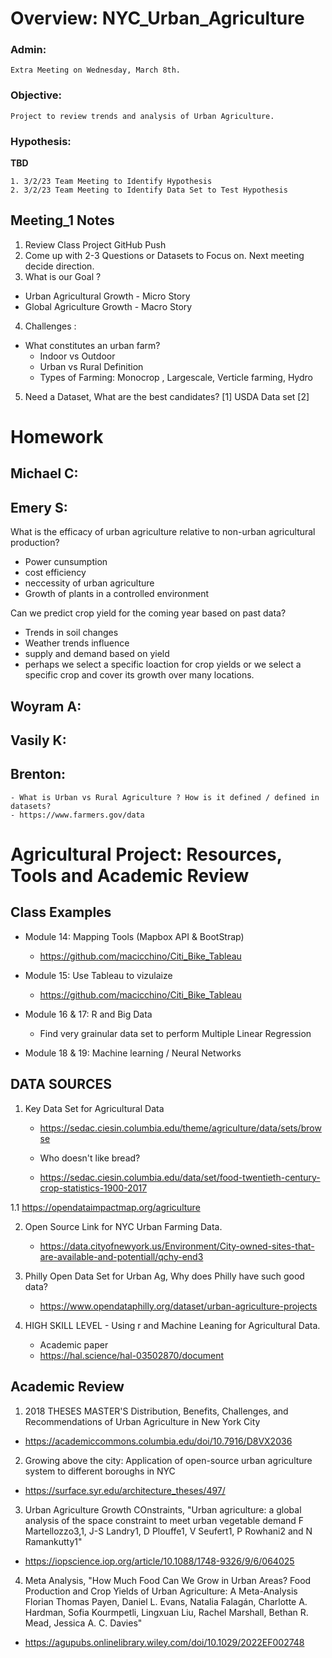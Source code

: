 # Overview: NYC_Urban_Agriculture

### Admin: 
    Extra Meeting on Wednesday, March 8th. 

### Objective:
    Project to review trends and analysis of Urban Agriculture. 

### Hypothesis:

   **TBD**

    1. 3/2/23 Team Meeting to Identify Hypothesis
    2. 3/2/23 Team Meeting to Identify Data Set to Test Hypothesis



## Meeting_1 Notes

1. Review Class Project GitHub Push 
2. Come up with 2-3 Questions or Datasets to Focus on. Next meeting decide direction. 
3. What is our Goal ? 
  -  Urban Agricultural Growth - Micro Story 
  -  Global Agriculture Growth - Macro Story 
4. Challenges : 
  - What constitutes an urban farm? 
      - Indoor vs Outdoor
      - Urban vs Rural Definition 
      - Types of Farming: Monocrop , Largescale, Verticle farming, Hydro
5. Need a Dataset, What are the best candidates? 
      [1] USDA Data set 
      [2] 
  


# Homework

## Michael C:


## Emery S:
What is the efficacy of urban agriculture relative to non-urban agricultural production?
  - Power cunsumption
  - cost efficiency
  - neccessity of urban agriculture
  - Growth of plants in a controlled environment

Can we predict crop yield for the coming year based on past data?
  - Trends in soil changes
  - Weather trends influence
  - supply and demand based on yield
  - perhaps we select a specific loaction for crop yields or we select a specific crop and cover its growth over many locations.


## Woyram A:


## Vasily K: 




## Brenton: 
    - What is Urban vs Rural Agriculture ? How is it defined / defined in datasets? 
    - https://www.farmers.gov/data









# Agricultural Project:   Resources, Tools and Academic Review 


## Class Examples 
- Module 14: Mapping Tools (Mapbox API & BootStrap)
  - https://github.com/macicchino/Citi_Bike_Tableau

- Module 15: Use Tableau to vizulaize
  - https://github.com/macicchino/Citi_Bike_Tableau

- Module 16 & 17: R and Big Data
  - Find very grainular data set to perform Multiple Linear Regression 

- Module 18 & 19: Machine learning / Neural Networks



## DATA SOURCES

1. Key Data Set for Agricultural Data
    - https://sedac.ciesin.columbia.edu/theme/agriculture/data/sets/browse
    
    - Who doesn't like bread? 
    - https://sedac.ciesin.columbia.edu/data/set/food-twentieth-century-crop-statistics-1900-2017

1.1 https://opendataimpactmap.org/agriculture


2. Open Source Link for NYC Urban Farming Data. 
    - https://data.cityofnewyork.us/Environment/City-owned-sites-that-are-available-and-potentiall/qchy-end3
  
  
3. Philly Open Data Set for Urban Ag, Why does Philly have such good data?
    - https://www.opendataphilly.org/dataset/urban-agriculture-projects
 
 
4. HIGH SKILL LEVEL - Using r and Machine Leaning for Agricultural Data. 
    - Academic paper
    - https://hal.science/hal-03502870/document

## Academic Review

1. 2018 THESES MASTER'S Distribution, Benefits, Challenges, and Recommendations of Urban Agriculture in New York City 
  - https://academiccommons.columbia.edu/doi/10.7916/D8VX2036
2. Growing above the city: Application of open-source urban agriculture system to different boroughs in NYC
  - https://surface.syr.edu/architecture_theses/497/

3. Urban Agriculture Growth COnstraints, "Urban agriculture: a global analysis of the space constraint to meet urban vegetable demand
F Martellozzo3,1, J-S Landry1, D Plouffe1, V Seufert1, P Rowhani2 and N Ramankutty1"
  - https://iopscience.iop.org/article/10.1088/1748-9326/9/6/064025

4. Meta Analysis, "How Much Food Can We Grow in Urban Areas? Food Production and Crop Yields of Urban Agriculture: A Meta-Analysis
Florian Thomas Payen, Daniel L. Evans, Natalia Falagán, Charlotte A. Hardman, Sofia Kourmpetli, Lingxuan Liu, Rachel Marshall, Bethan R. Mead, Jessica A. C. Davies"
  - https://agupubs.onlinelibrary.wiley.com/doi/10.1029/2022EF002748
